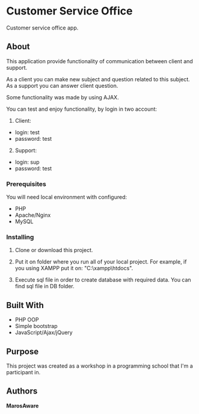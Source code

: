 # Customer Service Office

Customer service office app.

## About

This application provide functionality of communication between client and support.

As a client you can make new subject and question related to this subject.
As a support you can answer client question.

Some functionality was made by using AJAX.

You can test and enjoy functionality, by login in two account:

1. Client:

- login: test
- password: test

2. Support:

- login: sup
- password: test


### Prerequisites

You will need local environment with configured:

- PHP
- Apache/Nginx
- MySQL

### Installing

1. Clone or download this project.

2. Put it on folder where you run all of your local project. For example, if you using XAMPP put it on: "C:\xampp\htdocs".

3. Execute sql file in order to create database with required data. You can find sql file in DB folder.

## Built With

- PHP OOP
- Simple bootstrap
- JavaScript/Ajax/jQuery

## Purpose

This project was created as a workshop in a programming school that I'm a participant in.

## Authors

**MarosAware**

